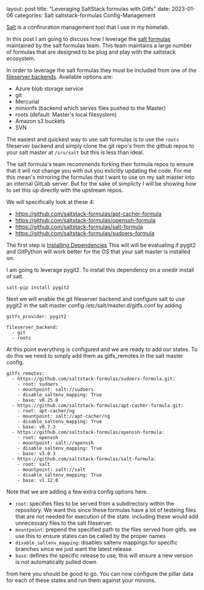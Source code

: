 layout: post
title: "Leveraging SaltStack formulas with Gitfs"
date: 2023-01-06
categories: Salt saltstack-formulas Config-Management 

<a href="https://docs.saltproject.io/salt/user-guide/en/latest/index.html">Salt</a> is a confiruration management tool that I use in my homelab.

In this post I am going to discuss how I leverage the <a href="https://github.com/saltstack-formulas">salt formulas</a> maintained by the salt formulas team. This team maintains a large number of formulas that are designed to be plug and play with the saltstack ecosystem.

In order to leverage the salt formulas they must be included from one of the <a href="https://github.com/saltstack/salt/tree/master/salt/fileserver">fileserver backends</a>. Available options are:

- Azure blob storage service
- git
- Mercurial
- minionfs (backend which serves files pushed to the Master)
- roots (default: Master's local filesystem)
- Amazon s3 buckets
- SVN

The easiest and quickest way to use salt formulas is to use the `roots` fileserver backend and simply clone the git repo's from the github repos to your salt master at `/srv/salt` but this is less than ideal. 

The salt formula's team recommends forking their formula repos to ensure that it will not change you with out you exlicitly updating the code. For me this mean's mirroring the formulas that I want to use on my salt master into an internal GitLab server. But for the sake of simplicty I will be showing how to set this up directly with the upstream repos.

We will specifically look at these 4:
- https://github.com/saltstack-formulas/apt-cacher-formula
- https://github.com/saltstack-formulas/openssh-formula
- https://github.com/saltstack-formulas/salt-formula
- https://github.com/saltstack-formulas/sudoers-formula

The first step is <a href="https://docs.saltproject.io/en/latest/topics/tutorials/gitfs.html#installing-dependencies">Installing Dependencies</a> This will will be evaluating if pygit2 and GitPython will work better for the OS that your salt master is installed on.

I am going to leverage pygit2. To install this dependency on a onedir install of salt.

```
salt-pip install pygit2
```

Next we will enable the git fileserver backend and configure salt to use pygit2 in the salt master config /etc/salt/master.d/gitfs.conf by adding

```
gitfs_provider: pygit2

fileserver_backend:
  - git
  - roots
```

At this point everything is configured and we are ready to add our states. To do this we need to simply add them as gitfs_remotes in the salt master config.

```
gitfs_remotes:
  - https://github.com/saltstack-formulas/sudoers-formula.git:
    - root: sudoers
    - mountpoint: salt://sudoers
    - disable_saltenv_mapping: True
    - base: v0.25.0
  - https://github.com/saltstack-formulas/apt-cacher-formula.git:
    - root: apt-cacher/ng
    - mountpoint: salt://apt-cacher/ng
    - disable_saltenv_mapping: True
    - base: v0.7.3
  - https://github.com/saltstack-formulas/openssh-formula:
    - root: openssh
    - mountpoint: salt://openssh
    - disable_saltenv_mapping: True
    - base: v3.0.3
  - https://github.com/saltstack-formulas/salt-formula:
    - root: salt
    - mountpoint: salt://salt
    - disable_saltenv_mapping: True
    - base: v1.12.0

```

Note that we are adding a few extra config options here.
- `root`: specifies files to be served from a subdirectory within the repository. We want this since these formulas have a lot of testeing files that are not needed for execution of the state. including these would add unnecessary files to the salt fileserver. 
- `mountpoint`: prepend the specified path to the files served from gitfs. we use this to ensure states can be called by the proper names
- `disable_saltenv_mapping`: disables saltenv mappings for specific branches since we just want the latest release.
- `base`: defines the specific release to use, this will ensure a new version is not automatically pulled down


from here you should be good to go. You can now configure the pillar data for each of these states and run them against your minions.
